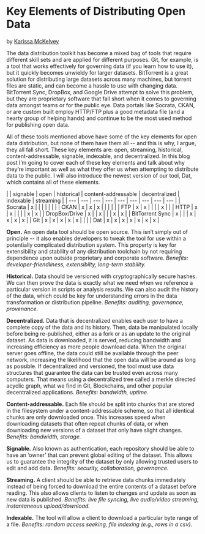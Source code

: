 # Key Elements of Distributing Open Data
by [Karissa McKelvey](http://karissa.github.io)

The data distribution toolkit has become a mixed bag of tools that require different skill sets and are applied for different purposes. Git, for example, is a tool that works effectively for governing data (if you learn how to use it), but it quickly becomes unwieldy for larger datasets. BitTorrent is a great solution for distributing large datasets across many machines, but torrent files are static, and can become a hassle to use with changing data. BitTorrent Sync, DropBox, and Google Drive attempt to solve this problem, but they are proprietary software that fall short when it comes to governing data amongst teams or for the public eye. Data portals like Socrata, CKAN, or are custom built employ HTTP/FTP plus a good metadata file (and a hearty group of helping hands) and continue to be the most used method for publishing open data.

All of these tools mentioned above have some of the key elements for open data distribution, but none of them have them all -- and this is why, I argue, they all fall short. These key elements are: open, streaming, historical, content-addressable, signable, indexable, and decentralized. In this blog post I’m going to cover each of these key elements and talk about why they’re important as well as what they offer us when attempting to distribute data to the public. I will also introduce the newest version of our tool, Dat, which contains all of these elements.


| | signable | open | historical | content-addressable | decentralized | indexable | streaming |
| --- | --- | --- | --- | --- | --- | --- | --- | --- |
| Socrata | x |   |   |   |   |   |   |
| CKAN | x | x | x |   |   |   |   |
| FTP | x | x |   |   |   | x |   |
| HTTP | x | x |   |   |   | x | x |
| DropBox/Drive | x |   | x |   |   | x | x |
| BitTorrent Sync | x |   |   | x | x | x | x |
| Git | x | x  | x | x | x |   |   |
| Dat |  x | x | x | x | x | x | x |




**Open.** An open data tool should be open source. This isn’t simply out of principle -- it also enables developers to tweak the tool for use within a potentially complicated distribution system. This property is key for extensibility and stability of any distribution toolchain by not requiring dependence upon outside proprietary and corporate software. *Benefits: developer-friendliness, extensibilty, long-term stability.*

**Historical.** Data should be versioned with cryptographically secure hashes. We can then prove the data is exactly what we need when we reference a particular version in scripts or analysis results. We can also audit the history of the data, which could be key for understanding errors in the data transformation or distribution pipeline. *Benefits: auditing, governance, provenance.*

**Decentralized.** Data that is decentralized enables each user to have a complete copy of the data and its history. Then, data be manipulated locally before being re-published, either as a fork or as an update to the original dataset. As data is downloaded, it is served, reducing bandwidth and increasing efficiency as more people download data. When the original server goes offline, the data could still be available through the peer network, increasing the likelihood that the open data will be around as long as possible. If decentralized and versioned, the tool must use data structures that guarantee the data can be trusted even across many computers. That means using a decentralized tree called a merkle directed acyclic graph, what we find in Git, Blockchains, and other popular decentralized applications.  *Benefits: bandwidth, uptime.*

**Content-addressable.** Each file should be split into chunks that are stored in the filesystem under a content-addressable scheme, so that all identical chunks are only downloaded once. This increases speed when downloading datasets that often repeat chunks of data, or when downloading new versions of a dataset that only have slight changes. *Benefits: bandwidth, storage.*

**Signable.** Also known as authentication, each repository should be able to have an ‘owner’ that can prevent global editing of the dataset. This allows us to guarantee the integrity of the dataset by only allowing trusted users to edit and add data. *Benefits: security, collaboration, governance.*

**Streaming.** A client should be able to retrieve data chunks immediately instead of being forced to download the entire contents of a dataset before reading. This also allows clients to listen to changes and update as soon as new data is published. *Benefits: live file syncing, live audio/video streaming, instantaneous upload/download.*

**Indexable.** The tool will allow a client to download a particular byte range of a file. *Benefits: random access seeking, file indexing (e.g., rows in a csv).*
